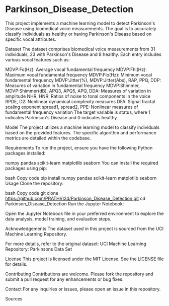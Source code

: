 # Parkinson_Disease_Detection
This project implements a machine learning model to detect Parkinson's Disease using biomedical voice measurements. The goal is to accurately classify individuals as healthy or having Parkinson's Disease based on specific vocal attributes.

Dataset
The dataset comprises biomedical voice measurements from 31 individuals, 23 with Parkinson's Disease and 8 healthy. Each entry includes various vocal features such as:

MDVP:Fo(Hz): Average vocal fundamental frequency
MDVP:Fhi(Hz): Maximum vocal fundamental frequency
MDVP:Flo(Hz): Minimum vocal fundamental frequency
MDVP:Jitter(%), MDVP:Jitter(Abs), RAP, PPQ, DDP: Measures of variation in fundamental frequency
MDVP:Shimmer, MDVP:Shimmer(dB), APQ3, APQ5, APQ, DDA: Measures of variation in amplitude
NHR, HNR: Ratios of noise to tonal components in the voice
RPDE, D2: Nonlinear dynamical complexity measures
DFA: Signal fractal scaling exponent
spread1, spread2, PPE: Nonlinear measures of fundamental frequency variation
The target variable is status, where 1 indicates Parkinson's Disease and 0 indicates healthy.

Model
The project utilizes a machine learning model to classify individuals based on the provided features. The specific algorithm and performance metrics are detailed within the codebase.

Requirements
To run the project, ensure you have the following Python packages installed:

numpy
pandas
scikit-learn
matplotlib
seaborn
You can install the required packages using pip:

bash
Copy code
pip install numpy pandas scikit-learn matplotlib seaborn
Usage
Clone the repository:

bash
Copy code
git clone https://github.com/PRATHVI24/Parkinson_Disease_Detection.git
cd Parkinson_Disease_Detection
Run the Jupyter Notebook:

Open the Jupyter Notebook file in your preferred environment to explore the data analysis, model training, and evaluation steps.

Acknowledgements
The dataset used in this project is sourced from the UCI Machine Learning Repository.

For more details, refer to the original dataset: UCI Machine Learning Repository: Parkinsons Data Set

License
This project is licensed under the MIT License. See the LICENSE file for details.

Contributing
Contributions are welcome. Please fork the repository and submit a pull request for any enhancements or bug fixes.

Contact
For any inquiries or issues, please open an issue in this repository.


Sources
